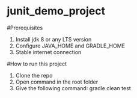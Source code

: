 # junit_demo_project

#Prerequisites

  1. Install jdk 8 or any LTS version
  2. Configure JAVA_HOME and GRADLE_HOME
  3. Stable internet connection
   
#How to run this project
  1. Clone the repo
  2. Open command in the root folder
  3. Give the following command:
        gradle clean test
